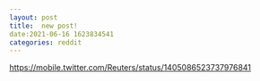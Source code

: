 ```yaml
--- 
layout: post 
title:  new post! 
date:2021-06-16 1623834541 
categories: reddit 
--- 
```

https://mobile.twitter.com/Reuters/status/1405086523737976841